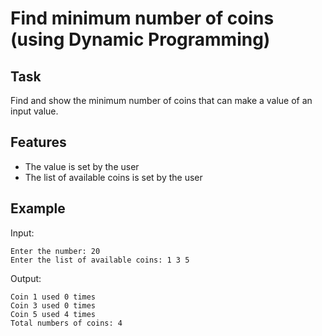 # Find minimum number of coins (using Dynamic Programming)

## Task
Find and show the minimum number of coins that can make a value of an input value.

## Features
* The value is set by the user
* The list of available coins is set by the user

## Example
Input:
```
Enter the number: 20
Enter the list of available coins: 1 3 5
```

Output:
```
Coin 1 used 0 times
Coin 3 used 0 times
Coin 5 used 4 times
Total numbers of coins: 4
```
